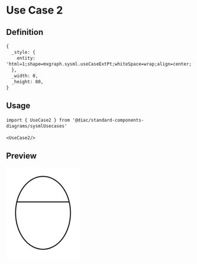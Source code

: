 # Use Case 2

## Definition

```
{
  _style: { 
    entity: 'html=1;shape=mxgraph.sysml.useCaseExtPt;whiteSpace=wrap;align=center;',
  },
  _width: 0,
  _height: 80,
}
```

## Usage

```
import { UseCase2 } from '@diac/standard-components-diagrams/sysmlUsecases'

<UseCase2/>
```

## Preview

<img src="./use-case-2.png" width="200"/>
